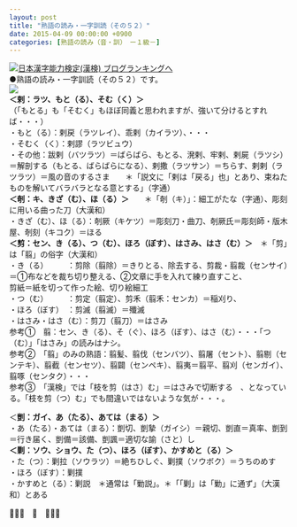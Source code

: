 ```yaml
---
layout: post
title: "熟語の読み・一字訓読（その５２）"
date: 2015-04-09 00:00:00 +0900
categories: [熟語の読み（音・訓）　ー１級－]
---
```


[![](/syuusyuu9701/assets/images/熟語の読み・一字訓読（その５２）-br_c_3028_1.gif)](http://blog.with2.net/link.php?1659096:3028 "日本漢字能力検定(漢検) ブログランキングへ")[日本漢字能力検定(漢検) ブログランキングへ](http://blog.with2.net/link.php?1659096:3028)  
●熟語の読み・一字訓読（その５２）です。  
![](/syuusyuu9701/assets/images/熟語の読み・一字訓読（その５２）-496c468bd36dc60a7106df95cad06ada.png)  
**＜剌：ラツ、もと（る）、そむ（く）＞**  
（「もとる」も「そむく」もほぼ同義と思われますが、強いて分けるとすれば・・・）  
・もと（る）：剌戻（ラツレイ）、乖剌（カイラツ）、・・・  
・そむく（く）：剌謬（ラツビュウ）  
・その他：跋剌（バツラツ）＝ばらばら、もとる、溌剌、牢剌、剌屍（ラツシ）＝解剖する（もとる、ばらばらになる）、剌撒（ラツサン）＝ちらす、剌剌（ラツラツ）＝風の音のするさま　　＊「説文に「剌は「戻る」也」とあり、束ねたものを解いてバラバラとなる意とする」（字通）  
**＜剞：キ、きざ（む）、ほ（る）＞**　　＊「剞（キ）」：細工がたな（字通）、彫刻に用いる曲った刀（大漢和）  
・きざ（む）、ほ（る）：剞厥（キケツ）＝彫刻刀・曲刀、剞厥氏＝彫刻師・版木屋、剞刻（キコク）＝ほる  
**＜剪：セン、き（る）、つ（む）、ほろ（ぼす）、はさみ、はさ（む）＞**　＊「剪」は「翦」の俗字（大漢和）  
・き（る）　　　：剪除（翦除）＝きりとる、除去する、剪裁・翦裁（センサイ）＝①布などを裁ち切り整える、②文章に手を入れて練り直すこと、  
剪紙＝紙を切って作った絵、切り絵細工  
・つ（む）　　　：剪定（翦定）、剪禾（翦禾：センカ）＝稲刈り、  
・ほろ（ぼす）　：剪滅（翦滅）＝殲滅  
・はさみ・はさ（む）：剪刀（翦刀）＝はさみ  
参考①　翦：セン、き（る）、そ（ぐ）、ほろ（ぼす）、はさ（む）・・・「つ（む）」「はさみ」の読みはナシ。  
参考②　「翦」のみの熟語：翦髪、翦伐（センバツ）、翦屠（セント）、翦剔（センテキ）、翦截（センセツ）、翦闢（センペキ）、翦夷＝翦平、翦刈（センガイ）、翦啄（センタク）・・・  
参考③　「漢検」では「枝を剪（はさ）む」＝はさみで切断する　、となっている。「枝を剪（つ）む」でも間違いではないような気が・・・。  
  
＜**剴：ガイ、あ（たる）、あては（まる）＞**  
・あ（たる）・あては（まる）：剴切、剴摯（ガイシ）＝親切、剴直＝真率、剴到＝行き届く、剴備＝該備、剴諷＝適切な諭（さと）し  
**＜剿：ソウ、ショウ、た（つ）、ほろ（ぼす）、かすめと（る）＞**  
・た（つ）：剿拉（ソウラツ）＝絶ちひしぐ、剿撲（ソウボク）＝うちのめす  
・ほろ（ぼす）：剿撲  
・かすめと（る）：剿説　＊通常は「勦説」。＊「「剿」は「勦」に通ず」（大漢和）とある  
  
👋👋👋　🐑　👋👋👋